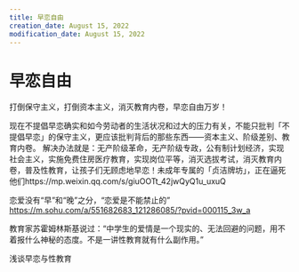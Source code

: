 ```yaml
---
title: 早恋自由
creation_date: August 15, 2022
modification_date: August 15, 2022
---
```



# 早恋自由

打倒保守主义，打倒资本主义，消灭教育内卷，早恋自由万岁！

现在不提倡早恋确实和如今劳动者的生活状况和过大的压力有关，不能只批判「不提倡早恋」的保守主义，更应该批判背后的那些东西——资本主义、阶级差别、教育内卷。
解决办法就是：无产阶级革命，无产阶级专政，公有制计划经济，实现社会主义，实施免费住房医疗教育，实现岗位平等，消灭选拔考试，消灭教育内卷，普及性教育，让孩子们无顾虑地早恋！未成年专属的「贞洁牌坊」，正在逼死他们https://mp.weixin.qq.com/s/giuOOTt_42jwQyQ1u_uxuQ

恋爱没有“早”和“晚”之分，“恋爱是不能禁止的” https://m.sohu.com/a/551682683_121286085/?pvid=000115_3w_a

教育家苏霍姆林斯基说过：“中学生的爱情是一个现实的、无法回避的问题，用不着报什么神秘的态度。不是一讲性教育就有什么副作用。”

浅谈早恋与性教育

